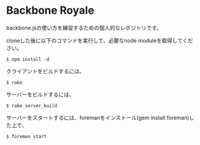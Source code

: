 Backbone Royale
================

backbone.jsの使い方を練習するための個人的なレポジトリです。

cloneした後に以下のコマンドを実行して、必要なnode moduleを取得してください。

    $ npm install -d

クライアントをビルドするには、

    $ rake

サーバーをビルドするには、

    $ rake server_build

サーバーをスタートするには、foremanをインストール(gem install foreman)した上で、

    $ foreman start

